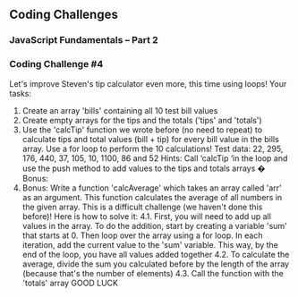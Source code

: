 ## Coding Challenges

### JavaScript Fundamentals – Part 2

### Coding Challenge #4

Let's improve Steven's tip calculator even more, this time using loops!
Your tasks:

1. Create an array 'bills' containing all 10 test bill values
2. Create empty arrays for the tips and the totals ('tips' and 'totals')
3. Use the 'calcTip' function we wrote before (no need to repeat) to calculate
   tips and total values (bill + tip) for every bill value in the bills array. Use a for
   loop to perform the 10 calculations!
   Test data: 22, 295, 176, 440, 37, 105, 10, 1100, 86 and 52
   Hints: Call ‘calcTip ‘in the loop and use the push method to add values to the
   tips and totals arrays �
   Bonus:
4. Bonus: Write a function 'calcAverage' which takes an array called 'arr' as
   an argument. This function calculates the average of all numbers in the given
   array. This is a difficult challenge (we haven't done this before)! Here is how to
   solve it:
   4.1. First, you will need to add up all values in the array. To do the addition,
   start by creating a variable 'sum' that starts at 0. Then loop over the
   array using a for loop. In each iteration, add the current value to the
   'sum' variable. This way, by the end of the loop, you have all values
   added together
   4.2. To calculate the average, divide the sum you calculated before by the
   length of the array (because that's the number of elements)
   4.3. Call the function with the 'totals' array
   GOOD LUCK
